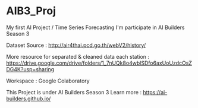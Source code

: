 # AIB3_Proj
My first AI Project / Time Series Forecasting
I'm participate in AI Builders Season 3

Dataset Source : http://air4thai.pcd.go.th/webV2/history/

More resource for separated & cleaned data each station : https://drive.google.com/drive/folders/1_7nUQk8o4wblSDfo6axUoUzdcOsZDG4K?usp=sharing

Workspace : Google Colaboratory

This Project is under AI Builders Season 3
Learn more : https://ai-builders.github.io/
